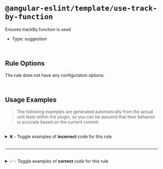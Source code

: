 <!--

  DO NOT EDIT.

  This markdown file was autogenerated using a mixture of the following files as the source of truth for its data:
  - ../../src/rules/use-track-by-function.ts
  - ../../tests/rules/use-track-by-function/cases.ts

  In order to update this file, it is therefore those files which need to be updated, as well as potentially the generator script:
  - ../../../../tools/scripts/generate-rule-docs.ts

-->

<br>

# `@angular-eslint/template/use-track-by-function`

Ensures trackBy function is used

- Type: suggestion

<br>

## Rule Options

The rule does not have any configuration options.

<br>

## Usage Examples

> The following examples are generated automatically from the actual unit tests within the plugin, so you can be assured that their behavior is accurate based on the current commit.

<br>

<details>
<summary>❌ - Toggle examples of <strong>incorrect</strong> code for this rule</summary>

<br>

#### Default Config

```json
{
  "rules": {
    "@angular-eslint/template/use-track-by-function": [
      "error"
    ]
  }
}
```

<br>

#### ❌ Invalid Code

```html
<ul>
  <li *ngFor="let item of [1, 2, 3];">
      ~~~~~~~~~~~~~~~~~~~~~~~~~~~~~~~
    {{ item }}
  </li>
</ul>
```

<br>

---

<br>

#### Default Config

```json
{
  "rules": {
    "@angular-eslint/template/use-track-by-function": [
      "error"
    ]
  }
}
```

<br>

#### ❌ Invalid Code

```html
<ng-template ngFor let-item [ngForOf]="[1, 2, 3]" let-i="index">
                            ~~~~~~~~~~~~~~~~~~~~~
  {{ item }}
</ng-template>
```

<br>

---

<br>

#### Default Config

```json
{
  "rules": {
    "@angular-eslint/template/use-track-by-function": [
      "error"
    ]
  }
}
```

<br>

#### ❌ Invalid Code

```html
<div *ngFor="let item of [1, 2, 3]; trackBy: trackByFn">
  {{ item }}
</div>
<ul>
  <li *ngFor="let item of [1, 2, 3];">
      ~~~~~~~~~~~~~~~~~~~~~~~~~~~~~~~
    {{ item }}
  </li>
</ul>
```

<br>

---

<br>

#### Default Config

```json
{
  "rules": {
    "@angular-eslint/template/use-track-by-function": [
      "error"
    ]
  }
}
```

<br>

#### ❌ Invalid Code

```html
<div *ngFor="let item of [1, 2, 3];">
     ~~~~~~~~~~~~~~~~~~~~~~~~~~~~~~~
  {{ item }}
</div>
<ng-template ngFor let-item [ngForOf]="[1, 2, 3]" let-i="index">
                            ~~~~~~~~~~~~~~~~~~~~~
  {{ item }}
</ng-template>
```

</details>

<br>

---

<br>

<details>
<summary>✅ - Toggle examples of <strong>correct</strong> code for this rule</summary>

<br>

#### Default Config

```json
{
  "rules": {
    "@angular-eslint/template/use-track-by-function": [
      "error"
    ]
  }
}
```

<br>

#### ✅ Valid Code

```html
<div *ngFor="let item of [1, 2, 3]; trackBy: trackByFn">
  {{ item }}
</div>
```

<br>

---

<br>

#### Default Config

```json
{
  "rules": {
    "@angular-eslint/template/use-track-by-function": [
      "error"
    ]
  }
}
```

<br>

#### ✅ Valid Code

```html
<div *ngFor="let item of [1, 2, 3]; let i = index; trackBy: trackByFn">
  {{ item }}
</div>
```

<br>

---

<br>

#### Default Config

```json
{
  "rules": {
    "@angular-eslint/template/use-track-by-function": [
      "error"
    ]
  }
}
```

<br>

#### ✅ Valid Code

```html
<div *ngFor="let item of [1, 2, 3]; trackBy : trackByFn">
  {{ item }}
</div>
```

<br>

---

<br>

#### Default Config

```json
{
  "rules": {
    "@angular-eslint/template/use-track-by-function": [
      "error"
    ]
  }
}
```

<br>

#### ✅ Valid Code

```html
<div *ngFor='let item of [1, 2, 3]; let i = index; trackBy: trackByFn'>
  {{ item }}
</div>
```

<br>

---

<br>

#### Default Config

```json
{
  "rules": {
    "@angular-eslint/template/use-track-by-function": [
      "error"
    ]
  }
}
```

<br>

#### ✅ Valid Code

```html
<div *ngFor  =  "let item of [1, 2, 3]; let i = index; trackBy : trackByFn">
  {{ item }}
</div>
```

<br>

---

<br>

#### Default Config

```json
{
  "rules": {
    "@angular-eslint/template/use-track-by-function": [
      "error"
    ]
  }
}
```

<br>

#### ✅ Valid Code

```html
<ng-template ngFor let-item [ngForOf]="[1, 2, 3]" let-i="index"
  [ngForTrackBy]="trackByFn">
  {{ item }}
</ng-template>
```

<br>

---

<br>

#### Default Config

```json
{
  "rules": {
    "@angular-eslint/template/use-track-by-function": [
      "error"
    ]
  }
}
```

<br>

#### ✅ Valid Code

```html
<div *ngFor="let item of ['a', 'b', 'c']; index as i; trackBy: trackByFn">
  {{ item }}
</div>

<ng-template ngFor let-item [ngForOf]="[1, 2, 3]" let-i="index"
  [ngForTrackBy]="trackByFn">
  {{ item }}
</ng-template>
```

<br>

---

<br>

#### Default Config

```json
{
  "rules": {
    "@angular-eslint/template/use-track-by-function": [
      "error"
    ]
  }
}
```

<br>

#### ✅ Valid Code

```html
<div *ngFor="
  let item of [1, 2, 3];
  let i = index;
  trackBy : trackByFn
">
```

</details>

<br>
